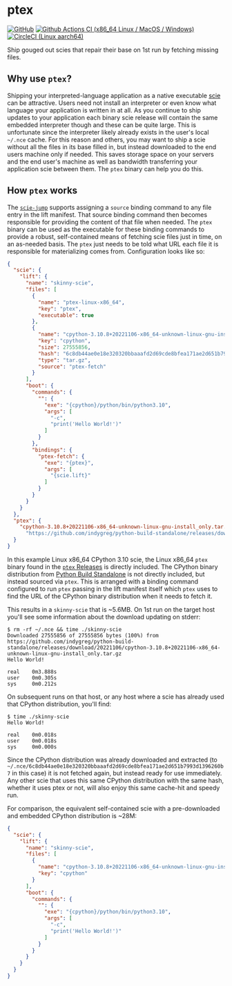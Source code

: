 # ptex

[![GitHub](https://img.shields.io/github/license/a-scie/ptex)](LICENSE)
[![Github Actions CI (x86_64 Linux / MacOS / Windows)](https://github.com/a-scie/ptex/actions/workflows/ci.yml/badge.svg)](https://github.com/a-scie/ptex/actions/workflows/ci.yml)
[![CircleCI (Linux aarch64)](https://circleci.com/gh/a-scie/ptex.svg?style=svg)](https://circleci.com/gh/a-scie/ptex)

Ship gouged out scies that repair their base on 1st run by fetching missing files.

## Why use `ptex`?

Shipping your interpreted-language application as a native executable [scie](
https://github.com/a-scie/jump) can be attractive. Users need not install an interpreter or even
know what language your application is written in at all. As you continue to ship updates to your
application each binary scie release will contain the same embedded interpreter though and these can
be quite large. This is unfortunate since the interpreter likely already exists in the user's local
`~/.nce` cache. For this reason and others, you may want to ship a scie without all the files in its
base filled in, but instead downloaded to the end users machine only if needed. This saves
storage space on your servers and the end user's machine as well as bandwidth transferring your
application scie between them. The `ptex` binary can help you do this.

## How `ptex` works
The [`scie-jump`](
https://github.com/a-scie/jump/blob/main/docs/packaging.md#optional-fields) supports assigning a
`source` binding command to any file entry in the lift manifest. That source binding command then
becomes responsible for providing the content of that file when needed. The `ptex` binary can be
used as the executable for these binding commands to provide a robust, self-contained means of
fetching scie files just in time, on an as-needed basis. The `ptex` just needs to be told what URL
each file it is responsible for materializing comes from. Configuration looks like so:
```json
{
  "scie": {
    "lift": {
      "name": "skinny-scie",
      "files": [
        {
          "name": "ptex-linux-x86_64",
          "key": "ptex",
          "executable": true
        },
        {
          "name": "cpython-3.10.8+20221106-x86_64-unknown-linux-gnu-install_only.tar.gz",
          "key": "cpython",
          "size": 27555856,
          "hash": "6c8db44ae0e18e320320bbaaafd2d69cde8bfea171ae2d651b7993d1396260b7",
          "type": "tar.gz",
          "source": "ptex-fetch"
        }
      ],
      "boot": {
        "commands": {
          "": {
            "exe": "{cpython}/python/bin/python3.10",
            "args": [
              "-c",
              "print('Hello World!')"
            ]
          }
        },
        "bindings": {
          "ptex-fetch": {
            "exe": "{ptex}",
            "args": [
              "{scie.lift}"
            ]
          }
        }
      }
    }
  },
  "ptex": {
    "cpython-3.10.8+20221106-x86_64-unknown-linux-gnu-install_only.tar.gz":
      "https://github.com/indygreg/python-build-standalone/releases/download/20221106/cpython-3.10.8+20221106-x86_64-unknown-linux-gnu-install_only.tar.gz"
  }
}
```

In this example Linux x86_64 CPython 3.10 scie, the Linux x86_64 `ptex` binary found in the
[`ptex` Releases](https://github.com/a-scie/ptex/releases) is directly included. The CPython binary
distribution from [Python Build Standalone](https://github.com/indygreg/python-build-standalone) is
not directly included, but instead sourced via `ptex`. This is arranged with a binding command
configured to run `ptex` passing in the lift manifest itself which `ptex` uses to find the URL of
the CPython binary distribution when it needs to fetch it.

This results in a `skinny-scie` that is ~5.6MB. On 1st run on the target host you'll see some
information about the download updating on stderr:
```
$ rm -rf ~/.nce && time ./skinny-scie
Downloaded 27555856 of 27555856 bytes (100%) from https://github.com/indygreg/python-build-standalone/releases/download/20221106/cpython-3.10.8+20221106-x86_64-unknown-linux-gnu-install_only.tar.gz
Hello World!

real    0m3.888s
user    0m0.305s
sys     0m0.212s
```
On subsequent runs on that host, or any host where a scie has already used that CPython
distribution, you'll find:
```
$ time ./skinny-scie
Hello World!

real    0m0.018s
user    0m0.018s
sys     0m0.000s
```

Since the CPython distribution was already downloaded and extracted (to
`~/.nce/6c8db44ae0e18e320320bbaaafd2d69cde8bfea171ae2d651b7993d1396260b7` in this case) it is not
fetched again, but instead ready for use immediately. Any other scie that uses this same CPython
distribution with the same hash, whether it uses ptex or not, will also enjoy this same cache-hit
and speedy run.

For comparison, the equivalent self-contained scie with a pre-downloaded and embedded CPython
distribution is ~28M:
```json
{
  "scie": {
    "lift": {
      "name": "skinny-scie",
      "files": [
        {
          "name": "cpython-3.10.8+20221106-x86_64-unknown-linux-gnu-install_only.tar.gz",
          "key": "cpython"
        }
      ],
      "boot": {
        "commands": {
          "": {
            "exe": "{cpython}/python/bin/python3.10",
            "args": [
              "-c",
              "print('Hello World!')"
            ]
          }
        }
      }
    }
  }
}
```